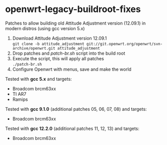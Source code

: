 # openwrt-legacy-buildroot-fixes
Patches to allow building old Attitude Adjustment version (12.09.1) in modern 
distros (using gcc version 5.x)

1. Download Attitude Adjustment version 12.09.1  
    `git clone -b attitude_adjustment git://git.openwrt.org/openwrt/svn-archive/openwrt.git attitude_adjustment`
2. Drop patches and *patch-br.sh* script into the build root
3. Execute the script, this will apply all patches  
    `./patch-br.sh`
4. Configure Openwrt with menus, save and make the world

Tested with **gcc 5.x** and targets:  
* Broadcom brcm63xx
* TI AR7
* Ramips

Tested with **gcc 9.1.0** (additional patches 05, 06, 07, 08) and targets:  
* Broadcom brcm63xx

Tested with **gcc 12.2.0** (additional patches 11, 12, 13) and targets:  
* Broadcom brcm63xx
